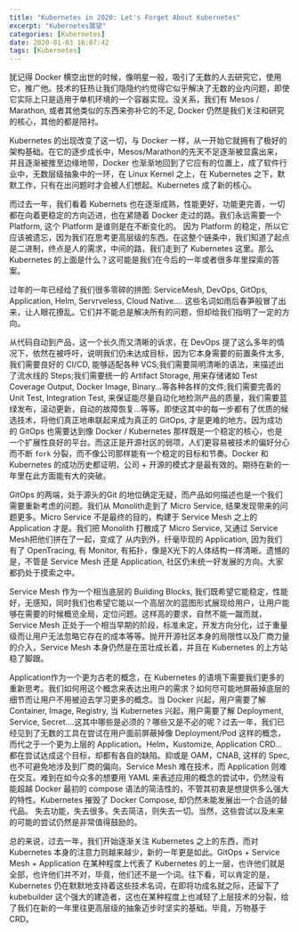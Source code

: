 ```yaml
---
title: "Kubernetes in 2020: Let's Forget About Kubernetes"
excerpt: "Kubernetes展望"
categories: [Kubernetes]
date: 2020-01-03 16:07:42
tags: [Kubernetes]
---
```


犹记得 Docker 横空出世的时候，像明星一般，吸引了无数的人去研究它，使用它，推广他。技术的狂热让我们隐隐约约觉得它似乎解决了无数的业内问题，即使它实际上只是适用于单机环境的一个容器实现。没关系，我们有 Mesos / Marathon, 或者其他类似的东西来弥补它的不足, Docker 仍然是我们关注和研究的核心，其他的都是陪衬。

Kubernetes 的出现改变了这一切，与 Docker 一样，从一开始它就拥有了极好的架构基础。在它的逐步成长中，Mesos/Marathon的先天不足逐渐被显露出来，并且逐渐被推至边缘地带，Docker 也渐渐地回到了它应有的位置上，成了软件行业中，无数层级抽象中的一环，在 Linux  Kernel 之上，在 Kubernetes 之下，默默工作，只有在出问题时才会被人们想起。Kubernetes 成了新的核心。

而过去一年，我们看着 Kubernets 也在逐渐成熟，性能更好，功能更完善，一切都在向着更稳定的方向迈进，也在紧随着 Docker 走过的路。我们永远需要一个 Platform,  这个 Platform 是谁则是在不断变化的。 因为 Platform 的稳定，所以它应该被遗忘，因为我们在思考更高层级的东西。在这整个链条中，我们知道了起点是二进制，终点是人的需求，中间的路，我们走到了 Kubernetes 这里。那么 Kubernetes 的上面是什么？这可能是我们在今后的一年或者很多年里探索的答案。

过年的一年已经给了我们很多零碎的拼图: ServiceMesh, DevOps, GitOps, Application, Helm, Servrveless, Cloud Native.... 这些名词如雨后春笋般冒了出来，让人眼花撩乱。它们并不能总是解决所有的问题，但却给我们指明了一定的方向。

从代码自动到产品，这一个长久而又清晰的诉求，在 DevOps 提了这么多年的情况下，依然在被呼吁，说明我们仍未达成目标，因为它本身需要的前置条件太多, 我们需要良好的 CI/CD, 能够适配各种 VCS;我们需要简明清晰的语法，来描述出了流水线的 Steps;我们需要统一的 Artifact Storage, 用来存储诸如 Test Coverage Output, Docker Image, Binary...等各种各样的文件;我们需要完善的 Unit Test, Integration Test, 来保证能尽量自动化地检测产品的质量，我们需要蓝绿发布，滚动更新，自动的故障恢复...等等。即使这其中的每一步都有了优质的候选技术，将他们真正地串联起来成为真正的 GitOps, 才是更难的地方。因为成功的 GitOps 也需要达到像 Docker / Kubernetes 那样既是一个稳定的核心，也是一个扩展性良好的平台。而这正是开源社区的弱项，人们更容易被技术的偏好分心而不断 `fork` 分裂，而不像公司那样能有一个稳定的目标和节奏。Docker 和 Kubernetes 的成功历史都证明，公司 + 开源的模式才是最有效的。期待在新的一年里在此方面能有大的突破。

GitOps 的两端，处于源头的Git 的地位确定无疑，而产品如何描述也是一个我们需要重新考虑的问题。我们从 Monolith走到了 Micro Service, 结果发现带来的问题更多。Micro Service 不是最终的目的，构建于 Service Mesh 之上的 Application 才是。我们把 Monolith 打散成了 Micro Service, 又通过 Service Mesh把他们拼在了一起，变成了 从内到外，纤毫毕现的 Application, 因为我们有了 OpenTracing, 有 Monitor, 有拓扑，像是X光下的人体结构一样清晰。遗憾的是，不管是 Service Mesh 还是 Application, 社区仍未统一好发展的方向。大家都扔处于摸索之中。

Service Mesh 作为一个相当底层的 Building Blocks, 我们既希望它能稳定，性能好，无感知，同时我们也希望它能以一个高层次的蓝图形式展现给用户，让用户能够在需要的时候概览全局，定位问题。这样高的要求，自然不能一蹴而就，Service Mesh 正处于一个相当早期的阶段，标准未定，开发方向分化，过于重量级而让用户无法忽略它存在的成本等等。抛开开源社区本身的局限性以及厂商力量的介入，Service Mesh 本身仍然是在茁壮成长着，并且在 Kubernetes 的上方站稳了脚跟。

Application作为一个更为古老的概念，在 Kubernetes 的语境下需要我们更多的重新思考。我们如何用这个概念来表达出用户的需求？如何尽可能地屏蔽掉底层的细节而让用户不用被迫去学习更多的概念。当 Docker 兴起，用户需要了解 Container, Image, Registry, 当 Kubernetes 兴起，用户需要了解 Deployment, Service, Secret....这其中哪些是必须的？哪些又是不必的呢？过去一年，我们已经见到了无数的工具在尝试在用户面前屏蔽掉像 Deployment/Pod 这样的概念，而代之于一个更为上层的 Application。Helm，Kustomize, Application CRD...都在尝试达成这个目标，却都有各自的缺陷。抑或是 OAM，CNAB, 这样的 Spec, 也不可避免地涉及到厂商的偏向。Service Mesh 难在技术，而 Application 则难在交互。难到在如今众多的想要用 YAML 来表述应用的概念的尝试中，仍然没有能超越 Docker 最初的 compose 语法的简洁性的，不管其初衷是想提供多么强大的特性。Kubernetes 摧毁了 Docker Compose, 却仍然未能发展出一个合适的替代品。 失去功能，失去很多。失去简洁，则失去一切。当然，这些尝试以及未来的可能的尝试仍然是非常值得鼓励的。

总的来说，过去一年，我们开始逐渐关注 Kubernetes 之上的东西，而对 Kubernetes 本身的注意力则越来越少，新的一年更是如此。GitOps + Service Mesh + Application 在某种程度上代表了 Kubernetes 的上一层，也许他们就是全部，也许他们并不对，毕竟，他们还不是一个词。往下看，可以肯定的是，Kubernetes 仍在默默地支持着这些技术名词，在即将功成名就之际，还留下了 kubebuilder 这个强大的建造者，这也在某种程度上也减轻了上层技术的分裂，给了我们在新的一年里往更高层级的抽象迈步时坚实的基础。毕竟，万物基于CRD。

































